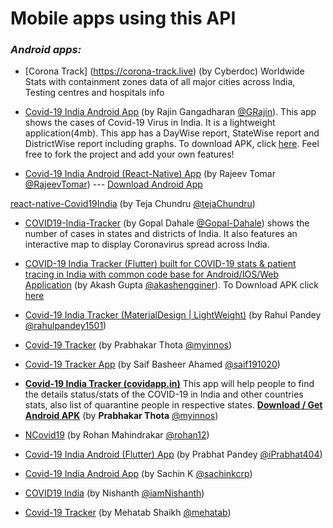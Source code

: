 # Mobile apps using this API

### _Android apps:_
- [Corona Track] (https://corona-track.live) (by Cyberdoc) Worldwide Stats with containment zones data of all major cities across India, Testing centres and hospitals info

- [Covid-19 India Android App](https://github.com/GRajin/Covid-19IndiaApp) (by Rajin Gangadharan [@GRajin](https://github.com/GRajin)). This app shows the cases of Covid-19 Virus in India. It is a lightweight application(4mb). This app has a DayWise report, StateWise report and DistrictWise report including graphs. To download APK, click [here](https://github.com/GRajin/Covid-19IndiaApp/releases/download/Covid19_India_v1.0/Covid-19.India.apk). Feel free to fork the project and add your own features!

- [Covid-19 India Android (React-Native) App](https://github.com/RajeevTomar/Covid-19) (by Rajeev Tomar [@RajeevTomar](https://github.com/RajeevTomar/)) --- <a href="http://positivemind.co.in/apk/covid-19_v1.1.apk"> Download Android App</a>

[react-native-Covid19India](https://github.com/tejachundru/react-native-Covid19India) (by Teja Chundru [@tejaChundru](https://github.com/tejachundru/))


- [COVID19-India-Tracker](https://github.com/Gopal-Dahale/COVID19-India-Tracker) (by Gopal Dahale [@Gopal-Dahale](https://github.com/Gopal-Dahale)) shows the number of cases in states and districts of India. It also features an interactive map to display Coronavirus spread across India.

- [COVID-19 India Tracker (Flutter) built for COVID-19 stats & patient tracing in India with common code base for Android/IOS/Web Application](https://github.com/akashengginer/covid-19_tracker_india) (by Akash Gupta [@akashengginer](https://github.com/akashengginer)). To Download APK click [here](https://github.com/akashengginer/covid-19_tracker_india/blob/master/apk/app-release.apk) 

- [Covid-19 India Tracker (MaterialDesign | LightWeight)](https://tinyurl.com/covid19IndiaTracker) (by Rahul Pandey [@rahulpandey1501](http://github.com/rahulpandey1501))

- [Covid-19 Tracker](http://covidapp.in) (by Prabhakar Thota [@myinnos](https://github.com/myinnos))

- [Covid-19 Tracker App](https://github.com/saif191020/covid-19-Tracker-App) (by Saif Basheer Ahamed [@saif191020](https://github.com/saif191020))

- __[Covid-19 India Tracker (covidapp.in)](http://covidapp.in)__ This app will help people to find the details status/stats of the COVID-19 in India and other countries stats, also list of quarantine people in respective states. __[Download / Get Android APK](https://drive.google.com/file/d/1n35tQndjuDJR8l1-zYHu6UBO-ZFibFuO/view)__ (by __Prabhakar Thota__ [@myinnos](https://github.com/myinnos))

- [NCovid19](http://covid.softycom.in) (by Rohan Mahindrakar [@rohan12](https://github.com/ROHAN12))

- [Covid-19 India Android (Flutter) App](https://github.com/iPrabhat404/covid19-flutter) (by Prabhat Pandey [@iPrabhat404](https://github.com/iPrabhat404))

- [Covid-19 India Android App](https://tinyurl.com/covid19indiask) (by Sachin K [@sachinkcrp](https://github.com/sachinkcrp))

- [COVID19 India](https://github.com/iamnishanth/Covid19India) (by Nishanth [@iamNishanth](https://github.com/iamnishanth))

- [Covid-19 Tracker](https://github.com/Mehatab/covid-19) (by Mehatab Shaikh [@mehatab](https://github.com/Mehatab))
